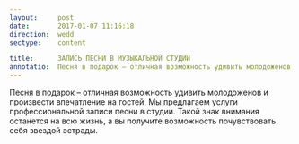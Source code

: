 ```yaml
---
layout:     post
date:       2017-01-07 11:16:18
direction:  wedd
sectype:    content

title:      ЗАПИСЬ ПЕСНИ В МУЗЫКАЛЬНОЙ СТУДИИ              
annotatio:  Песня в подарок – отличная возможность удивить молодоженов и произвести впечатление на гостей. Мы предлагаем услуги профессиональной записи песни в студии. Такой знак внимания останется на всю жизнь, а вы получите возможность почувствовать себя звездой эстрады.  
---
```


Песня в подарок – отличная возможность удивить молодоженов и произвести впечатление на гостей. Мы предлагаем услуги профессиональной записи песни в студии. Такой знак внимания останется на всю жизнь, а вы получите возможность почувствовать себя звездой эстрады. 